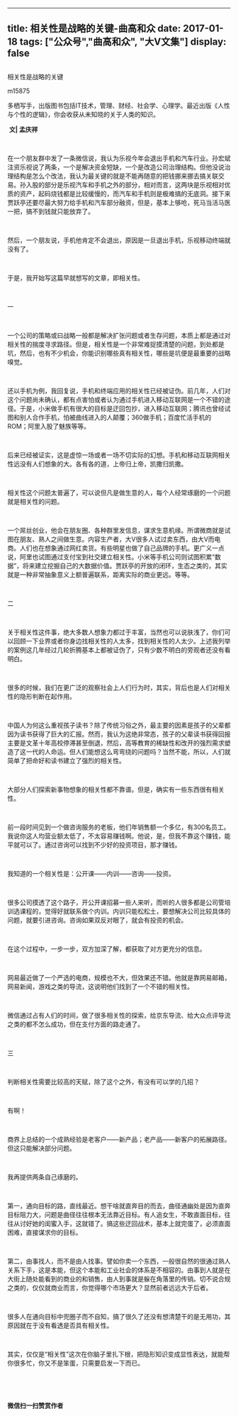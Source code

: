 
---
title:   相关性是战略的关键-曲高和众
date: 2017-01-18
tags: ["公众号","曲高和众", "大V文集"]
display: false
---


## 



相关性是战略的关键




m15875




多栖写手，出版图书包括IT技术，管理、财经、社会学、心理学。最近出版《人性与个性的逻辑》，你会收获从未知晓的关于人类的知识。


&nbsp;**文| 孟庆祥**

&nbsp;

在一个朋友群中发了一条微信说，我认为乐视今年会退出手机和汽车行业。孙宏斌注资乐视说了两条，一个是解决资金短缺，一个是改造公司治理结构。但他没说治理结构是怎么个改法，我认为最关键的就是不能再随意的把钱挪来挪去搞关联交易。孙入股的部分是乐视汽车和手机之外的部分，相对而言，这两块是乐视相对优质的资产，起码烧钱都是比较缓慢的，而汽车和手机则是极难搞的无底洞。接下来贾跃亭还要尽最大努力给手机和汽车部分融资，但是，基本上够呛，死马当活马医一把，搞不到钱就只能放弃了。

&nbsp;

然后，一个朋友说，手机他肯定不会退出，原因是一旦退出手机，乐视移动终端就没有了。

&nbsp;

于是，我开始写这篇早就想写的文章，即相关性。

&nbsp;

一

&nbsp;

一个公司的策略或曰战略一般都是解决扩张问题或者生存问题，本质上都是通过对相关性的揣度寻求路径。但是，相关性是一个非常难捉摸清楚的问题，到处都是坑，然后，也有不少机会，你能识别哪些真有相关性，哪些是坑便是最重要的战略嗅觉。

&nbsp;

还以手机为例，我回复说，手机和终端应用的相关性已经被证伪。前几年，人们对这个问题尚未确认，都有点害怕或者认为通过手机进入移动互联网是一个不错的途径。于是，小米做手机有很大的目标是迂回包抄，进入移动互联网；腾讯也曾经试图和别人合作手机，怕被曲线进入的人颠覆；360做手机；百度忙活手机的ROM；阿里入股了魅族等等。

&nbsp;

后来已经被证实，这是虚惊一场或者一场不切实际的幻想。手机和移动互联网相关性远没有人们想象的大。各有各的道，上帝归上帝，凯撒归凯撒。

&nbsp;

相关性这个问题太普遍了，可以说但凡是做生意的人，每个人经常琢磨的一个问题就是相关性的问题。

&nbsp;

一个屌丝创业，他会在朋友圈、各种群里发信息，谋求生意机缘。所谓微商就是试图在朋友、熟人之间做生意。内容生产者，大V很多人试过卖东西，由大V而电商。人们也在想象通过网红卖货。有些明星也做了自己品牌的手机。更广义一点说，阿里也试图通过支付宝到社交建立相关性。小米等手机公司则试图积累“数据”，将来建立挖掘自己的大数据价值。贾跃亭的开放的闭环，生态之类的，其实就是一种非常抽象意义上额普遍联系，距离实际的商业更远。等等。

&nbsp;

二

&nbsp;

关于相关性这件事，绝大多数人想象力都过于丰富，当然也可以说肤浅了，你们可以回顾一下业界或者你身边找相关性的人太多，找到相关性的人太少。上述我列举的案例这几年经过几轮折腾基本上都被证伪了，只有少数不明白的旁观者还没有看明白。

&nbsp;

很多的时候，我们在更广泛的观察社会上人们行为时，其实，背后也是人们对相关性的隐形判断在起作用。

&nbsp;

中国人为何这么重视孩子读书？除了传统习俗之外，最主要的因素是孩子的父辈都因为读书获得了巨大的汇报。然而，我认为这绝非常态，孩子的父辈读书获得回报主要是文革十年高校停滞甚至倒退，然后，高等教育的稀缺性和改开的强烈需求塑造了这一代的人命运。但人们能想这么弯弯绕的问题吗？当然不能，所以，人们就简单了把命好和读书建立了强烈的相关性。

&nbsp;

大部分人们探索新事物想象的相关性都不靠谱。但是，确实有一些东西很有相关性。

&nbsp;

前一段时间见到一个做咨询服务的老板，他们年销售额一个多亿，有300名员工。我说你这人均营业额太低了，不太容易赚钱啊。他说，是，但我不靠这个赚钱，能平就可以了。通过咨询可以找到不少好的投资项目，那才赚钱。

&nbsp;

我知道的一个相关性是：公开课——内训——咨询——投资。

&nbsp;

很多公司摸透了这个路子，开公开课招募一些人来听，而听的人很多都是公司管培训选课程的，觉得好就联系做个内训。内训只能松松土，要想解决公司比较具体的问题，就要引进咨询。咨询如果双反对眼了，就会有投资的机会。

&nbsp;

在这个过程中，一步一步，双方加深了解，都获取了对方更充分的信息。

&nbsp;

网易最近做了一个严选的电商，规模也不大，但效果还不错。他就是靠网易邮箱，网易新闻，游戏之类的导流，这说明他们找到了一个不错的相关性。

&nbsp;

微信通过占有人们的时间，做了很多相关性的探索，给京东导流、给大众点评导流之类的都不怎么成功，但在支付方面的路走通了。

&nbsp;

三

&nbsp;

判断相关性需要比较高的天赋，除了这个之外，有没有可以学的几招？

&nbsp;

有啊！

&nbsp;

商界上总结的一个成熟经验是老客户——新产品；老产品——新客户的拓展路径。但这只能解决部分问题。

&nbsp;

我再提供两条自己琢磨的。

&nbsp;

第一，通向目标的路，直线最近。想干啥就直奔目的而去，曲径通幽处是因为直奔目标阻力大，问题是曲径往往根本无法靠近目标。有人追女生，不敢直面目标，往往从讨好她的闺蜜入手，这就错了。搞这些迂回战术，基本上就完蛋了，必须直面困难，直接谋求你的目标。

&nbsp;

第二，由事找人，而不是由人找事。譬如你卖一个东西，一般很自然的很通过熟人关系下手，这是本能，但这个本能和工业社会的体系是不相容的。由事到人就是在大街上随处能看到的商业的和销售，由人到事就是躲在角落里的传销。切不说合规之类的，仅仅就商业而言，你觉得哪个市场更大？显然前者远远大于后者。

&nbsp;

很多人在通向目标中兜圈子而不自知，搞了很久了还没有想清楚干的是无用功，其原因就在于没有看透是否具有相关性。

&nbsp;

其实，仅仅是“相关性”这次在你脑子里扎下根，把隐形知识变成显性表达，就能帮你很多忙，你又不是笨蛋，只需要启发一下而已。

&nbsp;

&nbsp;




**微信扫一扫赞赏作者**













